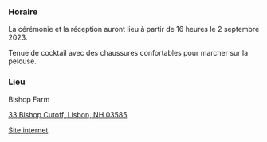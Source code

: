 ### Horaire

La cérémonie et la réception auront lieu à partir de 16 heures le 2
septembre 2023.

Tenue de cocktail avec des chaussures confortables pour marcher sur la pelouse.

### Lieu

Bishop Farm

[33 Bishop Cutoff, Lisbon, NH 03585](https://goo.gl/maps/kujRwqkbwYT615fv9)

[Site internet](https://www.bishopfarm.com/)

